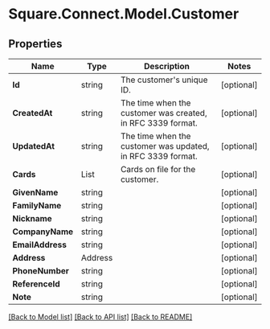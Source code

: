 # Square.Connect.Model.Customer
## Properties

Name | Type | Description | Notes
------------ | ------------- | ------------- | -------------
**Id** | string | The customer&#39;s unique ID. | [optional] 
**CreatedAt** | string | The time when the customer was created, in RFC 3339 format. | [optional] 
**UpdatedAt** | string | The time when the customer was updated, in RFC 3339 format. | [optional] 
**Cards** | List<Card> | Cards on file for the customer. | [optional] 
**GivenName** | string |  | [optional] 
**FamilyName** | string |  | [optional] 
**Nickname** | string |  | [optional] 
**CompanyName** | string |  | [optional] 
**EmailAddress** | string |  | [optional] 
**Address** | Address |  | [optional] 
**PhoneNumber** | string |  | [optional] 
**ReferenceId** | string |  | [optional] 
**Note** | string |  | [optional] 



[[Back to Model list]](../README.md#documentation-for-models) [[Back to API list]](../README.md#documentation-for-api-endpoints) [[Back to README]](../README.md)

